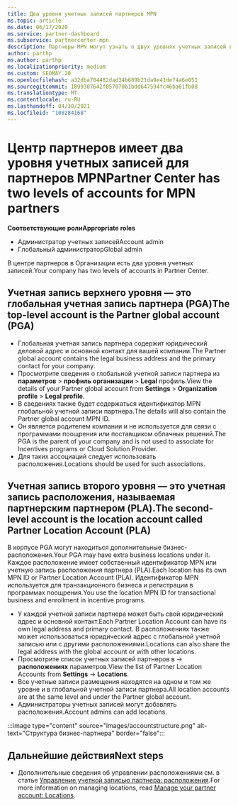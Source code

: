 ```yaml
---
title: Два уровня учетных записей партнеров MPN
ms.topic: article
ms.date: 06/17/2020
ms.service: partner-dashboard
ms.subservice: partnercenter-mpn
description: Партнеры MPN могут узнать о двух уровнях учетных записей в центре партнеров, о глобальной учетной записи партнера (PGA) и учетной записи расположения партнеров (PLA).
author: parthp
ms.author: parthp
ms.localizationpriority: medium
ms.custom: SEOMAY.20
ms.openlocfilehash: a32dba704482dad34b689b21da9e41de74a6e051
ms.sourcegitcommit: 1899307642f057070b1bdd647594fc46ba61fb08
ms.translationtype: MT
ms.contentlocale: ru-RU
ms.lasthandoff: 04/30/2021
ms.locfileid: "108284168"
---
```

# <a name="partner-center-has-two-levels-of-accounts-for-mpn-partners"></a><span data-ttu-id="34450-103">Центр партнеров имеет два уровня учетных записей для партнеров MPN</span><span class="sxs-lookup"><span data-stu-id="34450-103">Partner Center has two levels of accounts for MPN partners</span></span>

<span data-ttu-id="34450-104">**Соответствующие роли**</span><span class="sxs-lookup"><span data-stu-id="34450-104">**Appropriate roles**</span></span>

- <span data-ttu-id="34450-105">Администратор учетных записей</span><span class="sxs-lookup"><span data-stu-id="34450-105">Account admin</span></span>
- <span data-ttu-id="34450-106">Глобальный администратор</span><span class="sxs-lookup"><span data-stu-id="34450-106">Global admin</span></span>

<span data-ttu-id="34450-107">В центре партнеров в Организации есть два уровня учетных записей.</span><span class="sxs-lookup"><span data-stu-id="34450-107">Your company has two levels of accounts in Partner Center.</span></span>

## <a name="the-top-level-account-is-the-partner-global-account-pga"></a><span data-ttu-id="34450-108">Учетная запись верхнего уровня — это глобальная учетная запись партнера (PGA)</span><span class="sxs-lookup"><span data-stu-id="34450-108">The top-level account is the Partner global account (PGA)</span></span>

- <span data-ttu-id="34450-109">Глобальная учетная запись партнера содержит юридический деловой адрес и основной контакт для вашей компании.</span><span class="sxs-lookup"><span data-stu-id="34450-109">The Partner global account contains the legal business address and the primary contact for your company.</span></span> 
- <span data-ttu-id="34450-110">Просмотрите сведения о глобальной учетной записи партнера из **параметров**  >  **профиль организации**  >  **Legal** профиль.</span><span class="sxs-lookup"><span data-stu-id="34450-110">View the details of your Partner global account from **Settings** > **Organization profile** > **Legal profile**.</span></span>
- <span data-ttu-id="34450-111">В сведениях также будет содержаться идентификатор MPN глобальной учетной записи партнера.</span><span class="sxs-lookup"><span data-stu-id="34450-111">The details will also contain the Partner global account MPN ID.</span></span> 
- <span data-ttu-id="34450-112">Он является родителем компании и не используется для связи с программами поощрения или поставщиком облачных решений.</span><span class="sxs-lookup"><span data-stu-id="34450-112">The PGA is the parent of your company and is not used to associate for Incentives programs or Cloud Solution Provider.</span></span> 
- <span data-ttu-id="34450-113">Для таких ассоциаций следует использовать расположения.</span><span class="sxs-lookup"><span data-stu-id="34450-113">Locations should be used for such associations.</span></span>

## <a name="the-second-level-account-is-the-location-account-called-partner-location-account-pla"></a><span data-ttu-id="34450-114">Учетная запись второго уровня — это учетная запись расположения, называемая партнерским партнером (PLA).</span><span class="sxs-lookup"><span data-stu-id="34450-114">The second-level account is the location account called Partner Location Account (PLA)</span></span>

<span data-ttu-id="34450-115">В корпусе PGA могут находиться дополнительные бизнес-расположения.</span><span class="sxs-lookup"><span data-stu-id="34450-115">Your PGA may have extra business locations under it.</span></span> <span data-ttu-id="34450-116">Каждое расположение имеет собственный идентификатор MPN или учетную запись расположения партнера (PLA).</span><span class="sxs-lookup"><span data-stu-id="34450-116">Each location has its own MPN ID or Partner Location Account (PLA).</span></span> <span data-ttu-id="34450-117">Идентификатор MPN используется для транзакционного бизнеса и регистрации в программах поощрения.</span><span class="sxs-lookup"><span data-stu-id="34450-117">You use the location MPN ID for transactional business and enrollment in incentive programs.</span></span>

- <span data-ttu-id="34450-118">У каждой учетной записи партнера может быть свой юридический адрес и основной контакт.</span><span class="sxs-lookup"><span data-stu-id="34450-118">Each Partner Location Account can have its own legal address and primary contact.</span></span> <span data-ttu-id="34450-119">В расположениях также может использоваться юридический адрес с глобальной учетной записью или с другими расположениями.</span><span class="sxs-lookup"><span data-stu-id="34450-119">Locations can also share the legal address with the global account or with other locations.</span></span>
- <span data-ttu-id="34450-120">Просмотрите список учетных записей партнеров в   ->  **расположениях** параметров.</span><span class="sxs-lookup"><span data-stu-id="34450-120">View the list of Partner Location Accounts from **Settings** -> **Locations**.</span></span>
- <span data-ttu-id="34450-121">Все учетные записи размещения находятся на одном и том же уровне и в глобальной учетной записи партнера.</span><span class="sxs-lookup"><span data-stu-id="34450-121">All location accounts are at the same level and under the Partner global account.</span></span>
- <span data-ttu-id="34450-122">Администраторы учетных записей могут добавлять расположения.</span><span class="sxs-lookup"><span data-stu-id="34450-122">Account admins can add locations.</span></span>

:::image type="content" source="images/accountstructure.png" alt-text="Структура бизнес-партнера" border="false":::

## <a name="next-steps"></a><span data-ttu-id="34450-124">Дальнейшие действия</span><span class="sxs-lookup"><span data-stu-id="34450-124">Next steps</span></span>

- <span data-ttu-id="34450-125">Дополнительные сведения об управлении расположениями см. в статье [Управление учетной записью партнера: расположения](manage-locations.md).</span><span class="sxs-lookup"><span data-stu-id="34450-125">For more information on managing locations, read [Manage your partner account: Locations](manage-locations.md).</span></span>
